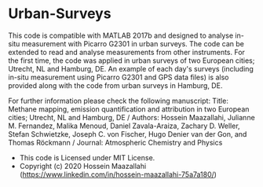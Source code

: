 # Urban-Surveys
This code is compatible with MATLAB 2017b and designed to analyse in-situ measurement with Picarro G2301 in urban surveys. The code can be extended to read and analyse measurements from other instruments. For the first time, the code was applied in urban surveys of two European cities; Utrecht, NL and Hamburg, DE. An example of each day's surveys (including in-situ measurement using Picarro G2301 and GPS data files) is also provided along with the code from urban surveys in Hamburg, DE.

For further information please check the following manuscript:
Title: Methane mapping, emission quantification and attribution in two European cities; Utrecht, NL and Hamburg, DE / Authors: Hossein Maazallahi, Julianne M. Fernandez, Malika Menoud, Daniel Zavala-Araiza, Zachary D. Weller, Stefan Schwietzke, Joseph C. von Fischer, Hugo Denier van der Gon, and Thomas Röckmann / Journal: Atmospheric Chemistry and Physics

- This code is Licensed under MIT License.
- Copyright (c) 2020 Hossein Maazallahi
(https://www.linkedin.com/in/hossein-maazallahi-75a7a180/)
